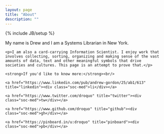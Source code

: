 ```yaml
---
layout: page
title: "About"
description: ""
---
```

{% include JB/setup %}

  <div id="about-section">
  	<p>My name is Drew and I am a Systems Librarian in New York.</p>

  	<p>I am also a card-carrying Information Scientist. I enjoy work that involves collecting, sorting, organizing and making sense of the vast amounts of data, text and other meaningful symbols that drive societies and cultures. This page is an attempt to prove that.</p>

  	<strong>If you'd like to know more:</strong><br/>

  	<a href="https://www.linkedin.com/pub/andrew-gordon/25/ab1/613" title="linkedin"><div class="soc-med">li</div></a>

  	<a href="https://www.twitter.com/droquo" title="twitter"><div class="soc-med">tw</div></a>

  	<a href="https://www.github.com/droquo" title="github"><div class="soc-med">gh</div></a>

    <a href="https://pinboard.in/u:droquo" title="pinboard"><div class="soc-med">pb</div></a>


  </div>
